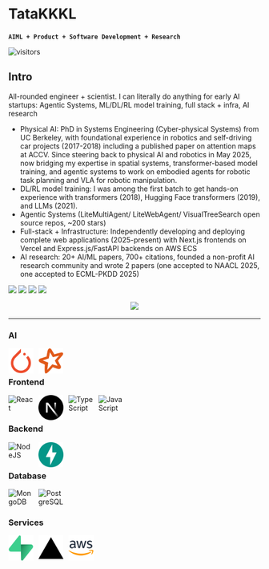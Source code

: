 # TataKKKL
**`AIML + Product + Software Development + Research`**

![visitors](https://visitor-badge.laobi.icu/badge?page_id=TataKKKL.TataKKKL)


## Intro
All-rounded engineer + scientist. I can literally do anything for early AI startups: Agentic Systems, ML/DL/RL model training, full stack + infra, AI research
* Physical AI: PhD in Systems Engineering (Cyber-physical Systems) from UC Berkeley, with foundational experience in robotics and self-driving car projects (2017-2018) including a published paper on attention maps at ACCV. Since steering back to physical AI and robotics in May 2025, now bridging my expertise in spatial systems, transformer-based model training, and agentic systems to work on embodied agents for robotic task planning and VLA for robotic manipulation.
* DL/RL model training: I was among the first batch to get hands-on experience with transformers (2018), Hugging Face transformers (2019), and LLMs (2021).
* Agentic Systems (LiteMultiAgent/ LiteWebAgent/ VisualTreeSearch open source repos, ~200 stars)
* Full-stack + Infrastructure: Independently developing and deploying complete web applications (2025-present) with Next.js frontends on Vercel and Express.js/FastAPI backends on AWS ECS
* AI research: 20+ AI/ML papers, 700+ citations, founded a non-profit AI research community and wrote 2 papers (one accepted to NAACL 2025, one accepted to ECML-PKDD 2025)


<p align="left">
    <a href="https://discord.gg/UTxjyNwTeP">
        <img src="https://dcbadge.limes.pink/api/server/UTxjyNwTeP" height="28"></a>
    <a href="https://scholar.google.com/citations?user=Ql3XS98AAAAJ&hl=en">
        <img src="https://img.shields.io/badge/Scholar-Google-4285F4?style=for-the-badge&logo=google-scholar&logoColor=white" height="28"></a>
    <a href="https://www.linkedin.com/in/danni-zhang5/">
        <img src="https://img.shields.io/badge/LinkedIn-0077B5?style=for-the-badge&logo=linkedin&logoColor=white" height="28"></a>
    <a href="https://twitter.com/Danqing_Z">
        <img src="https://img.shields.io/badge/Twitter-1DA1F2?style=for-the-badge&logo=twitter&logoColor=white" height="28"></a>
</p>

<div align="center"> <img src="https://github-readme-activity-graph.vercel.app/graph?username=TataKKKL&theme=minimal" /> </div> 

---
### AI

<img align="left" alt="PyTorch" width="50px" style="padding-right:10px;" src="https://github.com/devicons/devicon/blob/v2.16.0/icons/pytorch/pytorch-original.svg" />
<img align="left" alt="Spark" width="50px" style="padding-right:10px;" src="https://github.com/devicons/devicon/blob/v2.16.0/icons/apachespark/apachespark-original.svg" /><br />

<br/>

### Frontend

<img align="left" alt="React" width="50px" style="padding-right:10px;" src="https://cdn.jsdelivr.net/gh/devicons/devicon/icons/react/react-original.svg" />
<img align="left" alt="Nextjs" width="50px" style="padding-right:10px;" src="https://github.com/devicons/devicon/blob/master/icons/nextjs/nextjs-original.svg" />
<img align="left" alt="TypeScript" width="50px" style="padding-right:10px;" src="https://cdn.jsdelivr.net/gh/devicons/devicon/icons/typescript/typescript-plain.svg" />
<img align="left" alt="JavaScript" width="50px" style="padding-right:10px;" src="https://cdn.jsdelivr.net/gh/devicons/devicon/icons/javascript/javascript-plain.svg" /><br />

<br/>

### Backend

<img align="left" alt="NodeJS" width="50px" style="padding-right:10px;" src="https://cdn.jsdelivr.net/gh/devicons/devicon/icons/nodejs/nodejs-original.svg" />
<img align="left" alt="FastAPI" width="50px" style="padding-right:10px;" src="https://github.com/devicons/devicon/blob/master/icons/fastapi/fastapi-original.svg" /><br />

<br/>

### Database

<img align="left" alt="MongoDB" width="50px" style="padding-right:10px;" src="https://cdn.jsdelivr.net/gh/devicons/devicon/icons/mongodb/mongodb-original.svg" />
<img align="left" alt="PostgreSQL" width="50px" style="padding-right:10px;" src="https://cdn.jsdelivr.net/gh/devicons/devicon/icons/postgresql/postgresql-original.svg" /><br />

<br/>

### Services

<img align="left" alt="Supabase" width="50px" style="padding-right:10px;" src="https://github.com/devicons/devicon/blob/master/icons/supabase/supabase-original.svg" />
<img align="left" alt="Vercel" width="50px" style="padding-right:10px;" src="https://github.com/devicons/devicon/blob/master/icons/vercel/vercel-original.svg" />
<img align="left" alt="AWS" width="50px" style="padding-right:10px;" src="https://github.com/devicons/devicon/blob/master/icons/amazonwebservices/amazonwebservices-original-wordmark.svg" />



<br/>

